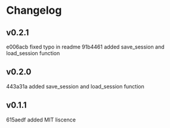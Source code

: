 Changelog
====================
## v0.2.1
e006acb fixed typo in readme
91b4461 added save_session and load_session function
## v0.2.0
443a31a added save_session and load_session function
## v0.1.1
615aedf added MIT liscence
